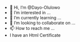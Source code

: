 - 👋 Hi, I’m @Dayo-Olulowo
- 👀 I’m interested in ...
- 🌱 I’m currently learning ...
- 💞️ I’m looking to collaborate on ...
- 📫 How to reach me ...
- I have an Html Certificate
<!---
Dayo-Olulowo/Dayo-Olulowo is a ✨ special ✨ repository because its `README.md` (this file) appears on your GitHub profile.
You can click the Preview link to take a look at your changes.
--->
